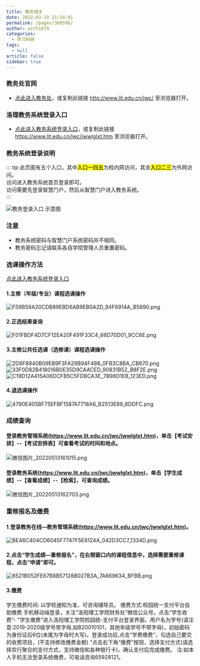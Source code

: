 ```yaml
---
title: 教务相关
date: 2022-03-19 21:54:01
permalink: /pages/3b059b/
author: with1874
categories: 
  - 学习科研
tags: 
  - null
article: false
sidebar: true
---
```


### 教务处官网

- [点此进入教务处](http://www.lit.edu.cn/jwc/)，或复制此链接 http://www.lit.edu.cn/jwc/ 至浏览器打开。  

### 洛理教务系统登录入口
- [点此进入教务系统登录入口](https://www.lit.edu.cn/jwc/jwwlglxt.htm)，或复制此链接 https://www.lit.edu.cn/jwc/jwwlglxt.htm 至浏览器打开。  

### 教务系统登录说明  
::: tip
此页面有五个入口，其中<mark>入口一四五</mark>为校内网访问，其余<mark>入口二三</mark>为外网访问。  
<Badge text="校内网" type="warning"/>访问进入教务系统首页登录即可。  
<Badge text="外网" type="warning"/>访问需要先登录智慧门户，然后从智慧门户进入教务系统。  
:::

![教务登录入口 示意图](https://image.iluoli.ren/2022/03/19/302919898e9f4.png)

### 注意
- 教务系统密码与智慧门户系统密码并不相同。
- 教务密码忘记请联系各自学院管理人员重置密码。

### 选课操作方法
[点此进入教务系统登录入口](https://www.lit.edu.cn/jwc/jwwlglxt.htm)
#### 1.主修（年级/专业）课程选课操作
![F59B59A20CDB89EBD6AB9EB0A2D_94F6914A_B5690.png](https://cdn.gaoajia.com/2022/05/11/627bb4ea1e16f.png)
#### 2.正选结果查询
![F01FBDF4D7CF12EA20F491F33C4_66D70D01_9CC6E.png](https://cdn.gaoajia.com/2022/05/11/627bb4ee797a4.png)
#### 3.主修公共任选课（选修课）课程选课操作
![2D6F8940B09EB9F3FA29B94F488_0FB3C8BA_CB670.png](https://cdn.gaoajia.com/2022/05/11/627bb4ed80d5f.png)
![33F0D82B418016B0E35D9CAACED_90831B52_B8F2E.png](https://cdn.gaoajia.com/2022/05/11/627bb4ec22007.png)
![C19D12A415A06DCFB5C5FDBCA3E_7B98D1EB_123ED.png](https://cdn.gaoajia.com/2022/05/11/627bb4e0d17ba.png)
#### 4.退选课操作
![4790E405BF75EFBF1587A7718A6_B2513E89_8DDFC.png](https://cdn.gaoajia.com/2022/05/11/627bb4eb1933e.png)

### 成绩查询
#### 登录教务管理系统(https://www.lit.edu.cn/jwc/jwwlglxt.htm)，单击【考试安排】--【考试安排表】可查看考试的时间和地点。
![微信图片_20220513161015.png](https://cdn.gaoajia.com/2022/05/13/627e1509c006b.png)
#### 登录教务系统(https://www.lit.edu.cn/jwc/jwwlglxt.htm)，单击【学生成绩】--【查看成绩】--【检索】，可查询成绩。
![微信图片_20220513162703.png](https://cdn.gaoajia.com/2022/05/13/627e1664e6c39.png)

### 重修报名及缴费
#### 1.登录教务在线—教务管理系统(https://www.lit.edu.cn/jwc/jwwlglxt.htm)。
![BE46C404CD6045F7747F5E6124A_042D3CC7_1334D.png](https://cdn.gaoajia.com/2022/05/13/627e1837c4468.png)
#### 2.点击“学生成绩—重修报名”，在右侧窗口内的课程信息中，选择需要重修课程，点击“申请”即可。
![8521B052FE67B8B57128B027B3A_7A669634_BFBB.png](https://cdn.gaoajia.com/2022/05/13/627e1836f0334.png)
#### 3.缴费
学生缴费时间: 以学校通知为准，可咨询辅导员。
缴费方式:校园统一支付平台自助缴费
手机移动端登录，关注"洛阳理工学院财务处”微信公众号，点击“学生收费”- "学生缴费”进入洛阳理工学院校园统-支付平台登录界面。用户名为学号(请注意:2019-2020级学号带字母,如B20010101，其他年级学号不带字母)，初始密码为身份证后6位(未尾为字母时大写)。登录成功后,点击“学费缴费”，勾选自己要交的收费项目，(不支持修改缴费金额) ”点击右下角“缴费"按钮，选择支付方式(请选择农行聚合的支付方式，支持微信和各种银行卡)，确认支付后完成缴费。
注:如本人手机无法登录系统缴费，可电话咨询65928121。